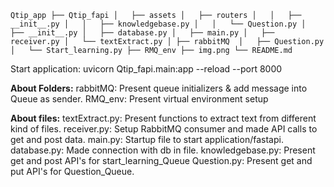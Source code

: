 `Qtip_app
├── Qtip_fapi
│   ├── assets
│   ├── routers
│   │   ├── __init__.py
│   │   ├── knowledgebase.py
│   │   └── Question.py
│   ├── __init__.py
│   ├── database.py
│   ├── main.py
│   ├── receiver.py
│   └── textExtract.py
│
├── rabbitMQ 
│   ├── Question.py
│   └── Start_learning.py
├── RMQ_env
├── img.png
└── README.md
`

Start application: uvicorn Qtip_fapi.main:app --reload --port 8000


**About Folders:**
rabbitMQ: Present queue initializers & add message into Queue as sender.
RMQ_env: Present virtual environment setup


**About files:**
textExtract.py: Present functions to extract text from different kind of files.
receiver.py: Setup RabbitMQ consumer and made API calls to get and post data.
main.py: Startup file to start application/fastapi.
database.py: Made connection with db in file.
knowledgebase.py: Present get and post API's for start_learning_Queue
Question.py: Present get and put API's for Question_Queue.





